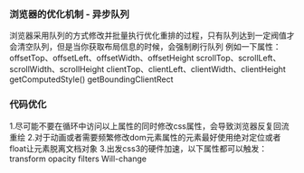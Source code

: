 ### 浏览器的优化机制 - 异步队列
浏览器采用队列的方式修改并批量执行优化重排的过程，只有队列达到一定阀值才会清空队列，但是当你获取布局信息的时候，会强制刷行队列
例如一下属性：
offsetTop、offsetLeft、offsetWidth、offsetHeight
scrollTop、scrollLeft、scrollWidth、scrollHeight
clientTop、clientLeft、clientWidth、clientHeight
getComputedStyle()
getBoundingClientRect

### 代码优化
1.尽可能不要在循环中访问以上属性的同时修改css属性，会导致浏览器反复回流重绘
2.对于动画或者需要频繁修改dom元素属性的元素最好使用绝对定位或者float让元素脱离文档对象
3.出发css3的硬件加速，以下属性都可以触发：
transform
opacity
filters
Will-change
